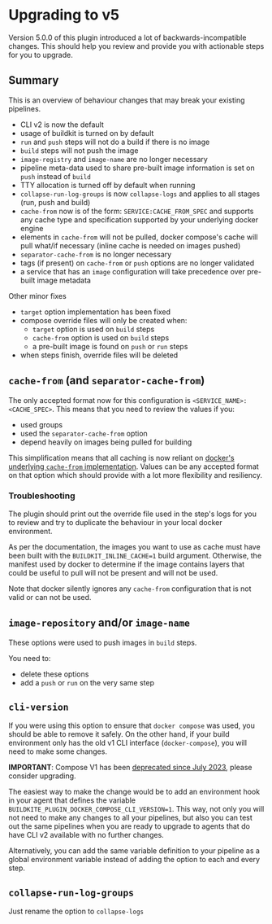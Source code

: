 # Upgrading to v5

Version 5.0.0 of this plugin introduced a lot of backwards-incompatible changes. This should help you review and provide you with actionable steps for you to upgrade.

## Summary

This is an overview of behaviour changes that may break your existing pipelines.

* CLI v2 is now the default
* usage of buildkit is turned on by default
* `run` and `push` steps will not do a build if there is no image
* `build` steps will not push the image
* `image-registry` and `image-name` are no longer necessary
* pipeline meta-data used to share pre-built image information is set on `push` instead of `build`
* TTY allocation is turned off by default when running
* `collapse-run-log-groups` is now `collapse-logs` and applies to all stages (run, push and build)
* `cache-from` now is of the form: `SERVICE:CACHE_FROM_SPEC` and supports any cache type and specification supported by your underlying docker engine
* elements in `cache-from` will not be pulled, docker compose's cache will pull what/if necessary (inline cache is needed on images pushed)
* `separator-cache-from` is no longer necessary
* tags (if present) on `cache-from` or `push` options are no longer validated
* a service that has an `image` configuration will take precedence over pre-built image metadata

Other minor fixes
* `target` option implementation has been fixed
* compose override files will only be created when:
   - `target` option is used on `build` steps
   - `cache-from` option is used on `build` steps
   - a pre-built image is found on `push` or `run` steps
* when steps finish, override files will be deleted

## `cache-from` (and `separator-cache-from`)

The only accepted format now for this configuration is `<SERVICE_NAME>:<CACHE_SPEC>`. This means that you need to review the values if you:

* used groups
* used the `separator-cache-from` option
* depend heavily on images being pulled for building

This simplification means that all caching is now reliant on [docker's underlying `cache-from` implementation](https://docs.docker.com/engine/reference/commandline/build/#cache-from). Values can be any accepted format on that option which should provide with a lot more flexibility and resiliency.

### Troubleshooting

The plugin should print out the override file used in the step's logs for you to review and try to duplicate the behaviour in your local docker environment.

As per the documentation, the images you want to use as cache must have been built with the `BUILDKIT_INLINE_CACHE=1` build argument. Otherwise, the manifest used by docker to determine if the image contains layers that could be useful to pull will not be present and will not be used.

Note that docker silently ignores any `cache-from` configuration that is not valid or can not be used. 

## `image-repository` and/or `image-name`

These options were used to push images in `build` steps.

You need to:
* delete these options
* add a `push` or `run` on the very same step

## `cli-version`

If you were using this option to ensure that `docker compose` was used, you should be able to remove it safely. On the other hand, if your build environment only has the old v1 CLI interface (`docker-compose`), you will need to make some changes.

**IMPORTANT**: Compose V1 has been [deprecated since July 2023](https://docs.docker.com/compose/migrate/), please consider upgrading.

The easiest way to make the change would be to add an environment hook in your agent that defines the variable `BUILDKITE_PLUGIN_DOCKER_COMPOSE_CLI_VERSION=1`. This way, not only you will not need to make any changes to all your pipelines, but also you can test out the same pipelines when you are ready to upgrade to agents that do have CLI v2 available with no further changes.

Alternatively, you can add the same variable definition to your pipeline as a global environment variable instead of adding the option to each and every step.

## `collapse-run-log-groups`

Just rename the option to `collapse-logs`
